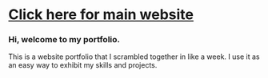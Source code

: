 # [Click here for main website](https://etmonster.github.io/public/)

### Hi, welcome to my portfolio.

This is a website portfolio that I scrambled together in like a week. I use it as an easy way to exhibit my skills and projects.
